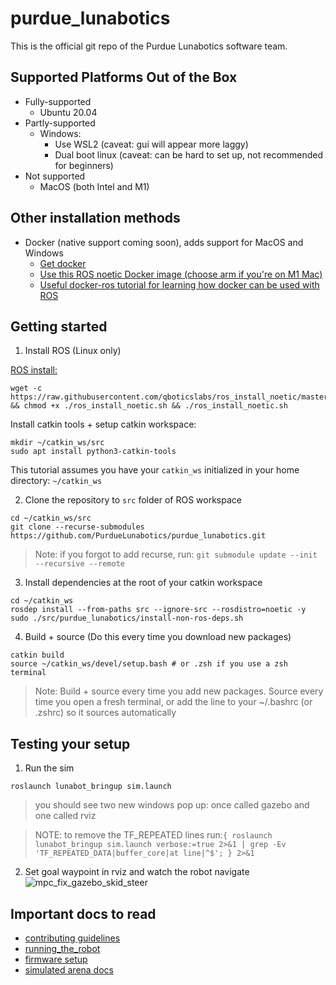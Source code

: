 # purdue_lunabotics

This is the official git repo of the Purdue Lunabotics software team.

## Supported Platforms Out of the Box
- Fully-supported
  - Ubuntu 20.04
- Partly-supported
  - Windows:
    - Use WSL2 (caveat: gui will appear more laggy) 
    - Dual boot linux (caveat: can be hard to set up, not recommended for beginners)
- Not supported
  - MacOS (both Intel and M1)

## Other installation methods 
- Docker (native support coming soon), adds support for MacOS and Windows
    - [Get docker](https://docs.docker.com/get-docker/)
    - [Use this ROS noetic Docker image (choose arm if you're on M1 Mac)](https://hub.docker.com/layers/library/ros/noetic/images/sha256-41a0aad743d47e08bec68cf48005706c27a3d7aad10632d204cada99ef3642b2?context=explore)
    - [Useful docker-ros tutorial for learning how docker can be used with ROS](https://roboticseabass.com/2021/04/21/docker-and-ros/) 

## Getting started

1. Install ROS (Linux only)

[ROS install:](http://wiki.ros.org/ROS/Installation/TwoLineInstall/)
```
wget -c https://raw.githubusercontent.com/qboticslabs/ros_install_noetic/master/ros_install_noetic.sh && chmod +x ./ros_install_noetic.sh && ./ros_install_noetic.sh
```

Install catkin tools + setup catkin workspace:
```
mkdir ~/catkin_ws/src
sudo apt install python3-catkin-tools
```

This tutorial assumes you have your `catkin_ws` initialized in your home directory: `~/catkin_ws`

2. Clone the repository to `src` folder of ROS workspace

```
cd ~/catkin_ws/src
git clone --recurse-submodules https://github.com/PurdueLunabotics/purdue_lunabotics.git 
```

> Note: if you forgot to add recurse, run: `git submodule update --init --recursive --remote`

3. Install dependencies at the root of your catkin workspace
```
cd ~/catkin_ws
rosdep install --from-paths src --ignore-src --rosdistro=noetic -y
sudo ./src/purdue_lunabotics/install-non-ros-deps.sh
```

4. Build + source (Do this every time you download new packages)

```
catkin build
source ~/catkin_ws/devel/setup.bash # or .zsh if you use a zsh terminal
```
> Note: Build + source every time you add new packages. Source every time you open a fresh terminal, or add the line to your ~/.bashrc (or .zshrc) so it sources automatically

## Testing your setup

1. Run the sim

```
roslaunch lunabot_bringup sim.launch
```
> you should see two new windows pop up: once called gazebo and one called rviz

> NOTE: to remove the TF_REPEATED lines run:`{ roslaunch lunabot_bringup sim.launch verbose:=true 2>&1 | grep -Ev 'TF_REPEATED_DATA|buffer_core|at line|^$'; } 2>&1`

2. Set goal waypoint in rviz and watch the robot navigate
![mpc_fix_gazebo_skid_steer](https://github.com/PurdueLunabotics/purdue_lunabotics/assets/41026849/a5cdaf41-f482-4b47-bd7b-bc8b7cb88880)


## Important docs to read
- [contributing guidelines](https://github.com/PurdueLunabotics/purdue_lunabotics/blob/master/contributing.md)
- [running_the_robot](https://github.com/PurdueLunabotics/purdue_lunabotics/blob/master/running_the_robot.md)
- [firmware setup](https://github.com/PurdueLunabotics/purdue_lunabotics/blob/master/lunabot_embedded/readme.md)
- [simulated arena docs](https://github.com/PurdueLunabotics/mining_arena_gazebo/blob/master/README.md)
